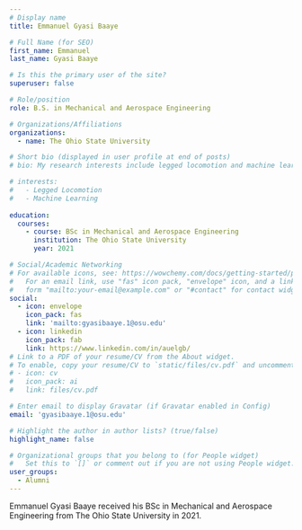 ```yaml
---
# Display name
title: Emmanuel Gyasi Baaye

# Full Name (for SEO)
first_name: Emmanuel
last_name: Gyasi Baaye

# Is this the primary user of the site?
superuser: false

# Role/position
role: B.S. in Mechanical and Aerospace Engineering

# Organizations/Affiliations
organizations:
  - name: The Ohio State University

# Short bio (displayed in user profile at end of posts)
# bio: My research interests include legged locomotion and machine learning.

# interests:
#   - Legged Locomotion
#   - Machine Learning
  
education:
  courses:
    - course: BSc in Mechanical and Aerospace Engineering
      institution: The Ohio State University
      year: 2021

# Social/Academic Networking
# For available icons, see: https://wowchemy.com/docs/getting-started/page-builder/#icons
#   For an email link, use "fas" icon pack, "envelope" icon, and a link in the
#   form "mailto:your-email@example.com" or "#contact" for contact widget.
social:
  - icon: envelope
    icon_pack: fas
    link: 'mailto:gyasibaaye.1@osu.edu'
  - icon: linkedin
    icon_pack: fab
    link: https://www.linkedin.com/in/auelgb/
# Link to a PDF of your resume/CV from the About widget.
# To enable, copy your resume/CV to `static/files/cv.pdf` and uncomment the lines below.
# - icon: cv
#   icon_pack: ai
#   link: files/cv.pdf

# Enter email to display Gravatar (if Gravatar enabled in Config)
email: 'gyasibaaye.1@osu.edu'

# Highlight the author in author lists? (true/false)
highlight_name: false

# Organizational groups that you belong to (for People widget)
#   Set this to `[]` or comment out if you are not using People widget.
user_groups:
  - Alumni
---
```


Emmanuel Gyasi Baaye received his BSc in Mechanical and Aerospace Engineering from The Ohio State University in 2021. 